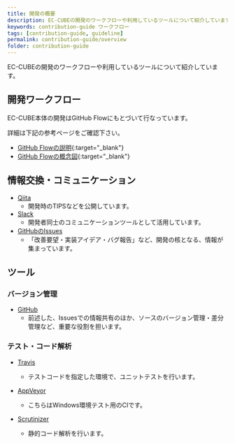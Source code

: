 ```yaml
---
title: 開発の概要
description: EC-CUBEの開発のワークフローや利用しているツールについて紹介しています。
keywords: contribution-guide ワークフロー
tags: [contribution-guide, guideline]
permalink: contribution-guide/overview
folder: contribution-guide
---
```


EC-CUBEの開発のワークフローや利用しているツールについて紹介しています。

## 開発ワークフロー

EC-CUBE本体の開発はGitHub Flowにもとづいて行なっています。

詳細は下記の参考ページをご確認下さい。

- [GitHub Flowの説明](https://gist.github.com/Gab-km/3705015){:target="_blank"}
- [GitHub Flowの概念図](http://qiita.com/tbpgr/items/4ff76ef35c4ff0ec8314){:target="_blank"}

## 情報交換・コミュニケーション

- <a href="https://qiita.com/tags/ec-cube4/" target="_blank">Qiita</a>
    - 開発時のTIPSなどを公開しています。
- <a href="https://ec-cube.slack.com/messages/" target="_blank">Slack</a>
    - 開発者同士のコミュニケーションツールとして活用しています。
- <a href="https://github.com/EC-CUBE/ec-cube/issues/" target="_blank">GitHubのIssues</a>
    - 「改善要望・実装アイデア・バグ報告」など、開発の核となる、情報が集まっています。


## ツール

### バージョン管理

- <a href="https://github.com/EC-CUBE/ec-cube/" target="_blank">GitHub</a>
    - 前述した、Issuesでの情報共有のほか、ソースのバージョン管理・差分管理など、重要な役割を担います。

### テスト・コード解析

- <a href="https://travis-ci.org/" target="_blank">Travis</a>
    - テストコードを指定した環境で、ユニットテストを行います。

- <a href="https://ci.appveyor.com/login" target="_blank">AppVeyor</a>
    - こちらはWindows環境テスト用のCIです。

- <a href="https://scrutinizer-ci.com/" target="_blank">Scrutinizer</a>
    - 静的コード解析を行います。
